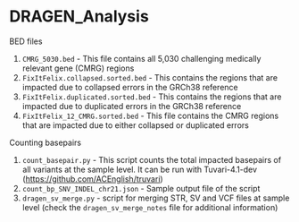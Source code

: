 # DRAGEN_Analysis
BED files
1. `CMRG_5030.bed` - This file contains all 5,030 challenging medically relevant gene (CMRG) regions  
2. `FixItFelix.collapsed.sorted.bed`	- This contains the regions that are impacted due to collapsed errors in the GRCh38 reference
3. `FixItFelix.duplicated.sorted.bed` -  This contains the regions that are impacted due to duplicated errors in the GRCh38 reference
4. `FixItFelix_12_CMRG.sorted.bed` - This file contains the CMRG regions that are impacted due to either collapsed or duplicated errors

Counting basepairs
1. `count_basepair.py` - This script counts the total impacted basepairs of all variants at the sample level. It can be run with Tuvari-4.1-dev (https://github.com/ACEnglish/truvari)
2. `count_bp_SNV_INDEL_chr21.json` - Sample output file of the script
3. `dragen_sv_merge.py` - script for merging STR, SV and VCF files at sample level (check the `dragen_sv_merge_notes` file  for additional information)
